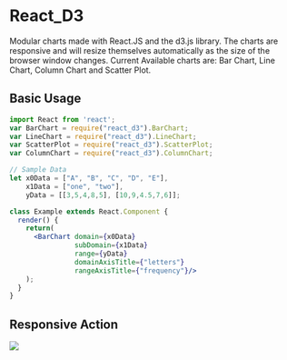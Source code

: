 # React_D3

Modular charts made with React.JS and the d3.js library. The charts are responsive and will resize themselves automatically as the size of the browser window changes.
Current Available charts are: Bar Chart, Line Chart, Column Chart and Scatter Plot.

## Basic Usage
``` jsx
import React from 'react';
var BarChart = require("react_d3").BarChart;
var LineChart = require("react_d3").LineChart;
var ScatterPlot = require("react_d3").ScatterPlot;
var ColumnChart = require("react_d3").ColumnChart;

// Sample Data
let x0Data = ["A", "B", "C", "D", "E"],
    x1Data = ["one", "two"],
    yData = [[3,5,4,8,5], [10,9,4.5,7,6]];

class Example extends React.Component {
  render() {
    return(
      <BarChart domain={x0Data}
                subDomain={x1Data}
                range={yData}
                domainAxisTitle={"letters"}
                rangeAxisTitle={"frequency"}/>
    );
  }
}
```

## Responsive Action
![](https://media.giphy.com/media/WTqdgUy3IihH2/giphy.gif)